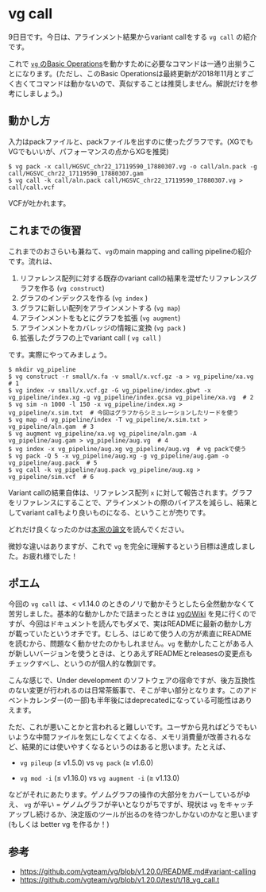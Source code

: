 # vg call

9日目です。今日は、アラインメント結果からvariant callをする `vg call` の紹介です。

これで [`vg` のBasic Operations](https://github.com/vgteam/vg/wiki/Basic-Operations)を動かすために必要なコマンドは一通り出揃うことになります。(ただし、このBasic Operationsは最終更新が2018年11月とすごく古くてコマンドは動かないので、真似することは推奨しません。解説だけを参考にしましょう。)



## 動かし方

入力はpackファイルと、packファイルを出すのに使ったグラフです。(XGでもVGでもいいが、パフォーマンスの点からXGを推奨)

```shell
$ vg pack -x call/HGSVC_chr22_17119590_17880307.vg -o call/aln.pack -g call/HGSVC_chr22_17119590_17880307.gam
$ vg call -k call/aln.pack call/HGSVC_chr22_17119590_17880307.vg > call/call.vcf
```

VCFが吐かれます。

## これまでの復習

これまでのおさらいも兼ねて、`vg`のmain mapping and calling pipelineの紹介です。流れは、

1. リファレンス配列に対する既存のvariant callの結果を混ぜたリファレンスグラフを作る (`vg construct`)
2. グラフのインデックスを作る (`vg index` )
3. グラフに新しい配列をアラインメントする (`vg map`)
4. アラインメントをもとにグラフを拡張 (`vg augment`)
5. アラインメントをカバレッジの情報に変換 (`vg pack` )
6. 拡張したグラフの上でvariant call ( `vg call` )

です。実際にやってみましょう。

```shell
$ mkdir vg_pipeline
$ vg construct -r small/x.fa -v small/x.vcf.gz -a > vg_pipeline/xa.vg  # 1
$ vg index -v small/x.vcf.gz -G vg_pipeline/index.gbwt -x vg_pipeline/index.xg -g vg_pipeline/index.gcsa vg_pipeline/xa.vg  # 2
$ vg sim -n 1000 -l 150 -x vg_pipeline/index.xg > vg_pipeline/x.sim.txt  # 今回はグラフからシミュレーションしたリードを使う
$ vg map -d vg_pipeline/index -T vg_pipeline/x.sim.txt > vg_pipeline/aln.gam  # 3
$ vg augment vg_pipeline/xa.vg vg_pipeline/aln.gam -A vg_pipeline/aug.gam > vg_pipeline/aug.vg  # 4
$ vg index -x vg_pipeline/aug.xg vg_pipeline/aug.vg  # vg packで使う
$ vg pack -Q 5 -x vg_pipeline/aug.xg -g vg_pipeline/aug.gam -o vg_pipeline/aug.pack  # 5
$ vg call -k vg_pipeline/aug.pack vg_pipeline/aug.xg > vg_pipeline/sim.vcf  # 6
```

Variant callの結果自体は、リファレンス配列 `x` に対して報告されます。グラフをリファレンスにすることで、アラインメントの際のバイアスを減らし、結果としてvariant callもより良いものになる、ということが売りです。

どれだけ良くなったのかは[本家の論文](https://www.nature.com/articles/nbt.4227)を読んでください。



微妙な違いはありますが、これで `vg` を完全に理解するという目標は達成しました。お疲れ様でした！



## ポエム

今回の `vg call` は、< v1.14.0 のときのノリで動かそうとしたら全然動かなくて苦労しました。基本的な動かしかたで詰まったときは [vgのWiki](https://github.com/vgteam/vg/wiki) を見に行くのですが、今回はドキュメントを読んでもダメで、実はREADMEに最新の動かし方が載っていたというオチです。むしろ、はじめて使う人の方が素直にREADMEを読むから、問題なく動かせたのかもしれません。`vg` を動かしたことがある人が新しいバージョンを使うときは、とりあえずREADMEとreleasesの変更点もチェックすべし、というのが個人的な教訓です。



こんな感じで、Under development のソフトウェアの宿命ですが、後方互換性のない変更が行われるのは日常茶飯事で、そこが辛い部分となります。このアドベントカレンダー(の一部)も半年後にはdeprecatedになっている可能性はありえます。

ただ、これが悪いことかと言われると難しいです。ユーザから見ればどうでもいいような中間ファイルを気にしなくてよくなる、メモリ消費量が改善されるなど、結果的には使いやすくなるというのはあると思います。たとえば、

* `vg pileup` (≤ v1.5.0) vs `vg pack` (≥ v1.6.0)

* `vg mod -i` (≤ v1.16.0) vs `vg augment -i` (≥ v1.13.0)

などがそれにあたります。ゲノムグラフの操作の大部分をカバーしているがゆえ、 `vg` が辛い = ゲノムグラフが辛いとなりがちですが、現状は `vg` をキャッチアップし続けるか、決定版のツールが出るのを待つかしかないのかなと思います (もしくは better vg を作るか！)



## 参考

* https://github.com/vgteam/vg/blob/v1.20.0/README.md#variant-calling
* https://github.com/vgteam/vg/blob/v1.20.0/test/t/18_vg_call.t

